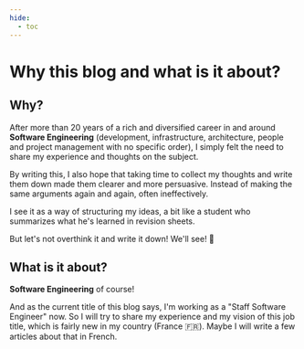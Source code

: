 ```yaml
---
hide:
  - toc
---
```


# Why this blog and what is it about?

## Why?

After more than 20 years of a rich and diversified career in and around 
**Software Engineering** (development, infrastructure, architecture, people and project management with no specific order),
I simply felt the need to share my experience and thoughts on the subject.

<!-- more -->

By writing this, I also hope that taking time to collect my thoughts and write them down made them clearer and more persuasive.
Instead of making the same arguments again and again, often ineffectively.

I see it as a way of structuring my ideas, a bit like a student who summarizes what he's learned in revision sheets.

But let's not overthink it and write it down! We'll see! 🚀

## What is it about?

**Software Engineering** of course! 

And as the current title of this blog says, I'm working as a "Staff Software Engineer" now. So I will try to
share my experience and my vision of this job title, which is fairly new in my country (France 🇫🇷). Maybe I will write
a few articles about that in French.
